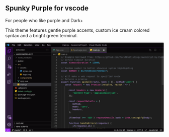 ## Spunky Purple for vscode
For people who like purple and Dark+

This theme features gentle purple accents, custom ice cream colored syntax and a bright green terminal.
  
<picture>
  <img alt="Clouds.png" src="https://github.com/kadazel/spunky-purple/blob/14ad87030b9ddaebf04832a0fd1405a090b0acc4/preview.png">
</picture>
